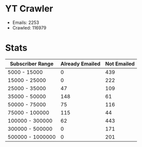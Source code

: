 # YT Crawler
- Emails: 2253
- Crawled: 116979

# Stats
| Subscriber Range  | Already Emailed | Not Emailed |
|-------|-------|-------|
| 5000 - 15000 | 0 | 439 |
| 15000 - 25000 | 0 | 222 |
| 25000 - 35000 | 47 | 109 |
| 35000 - 50000 | 148 | 61 |
| 50000 - 75000 | 75 | 116 |
| 75000 - 100000 | 115 | 44 |
| 100000 - 300000 | 62 | 443 |
| 300000 - 500000 | 0 | 171 |
| 500000 - 1000000 | 0 | 201 |
